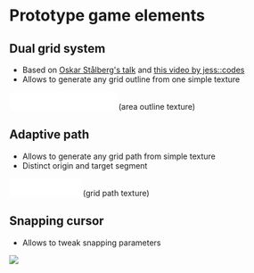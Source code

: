# Prototype game elements

## Dual grid system

- Based on [Oskar Stålberg's talk](https://www.youtube.com/watch?v=Uxeo9c-PX-w&t=308s) and [this video by jess::codes](https://github.com/kabaczek1/polarity-td-prototype/releases)
- Allows to generate any grid outline from one simple texture

<img src="gfx/minitiles.png">
(area outline texture)

## Adaptive path

- Allows to generate any grid path from simple texture
- Distinct origin and target segment

<img src="gfx/gridpath.png">
(grid path texture)

## Snapping cursor

- Allows to tweak snapping parameters

<img src="prototype.gif">
